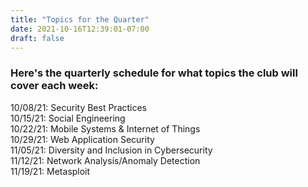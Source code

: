 ```yaml
---
title: "Topics for the Quarter"
date: 2021-10-16T12:39:01-07:00
draft: false
---
```

### Here's the quarterly schedule for what topics the club will cover each week:
10/08/21: Security Best Practices  
10/15/21: Social Engineering  
10/22/21: Mobile Systems & Internet of Things  
10/29/21: Web Application Security  
11/05/21: Diversity and Inclusion in Cybersecurity  
11/12/21: Network Analysis/Anomaly Detection  
11/19/21: Metasploit  